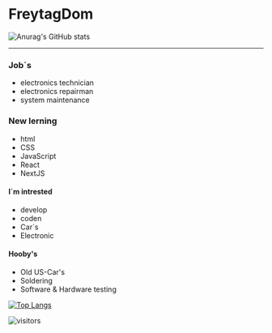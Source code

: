 # FreytagDom
![Anurag's GitHub stats](https://github-readme-stats.vercel.app/api?username=FreytagDom&show_icons=true&theme=tokyonight)





---
### Job´s
- electronics technician
- electronics repairman
- system maintenance

### New lerning
- html
- CSS
- JavaScript
- React
- NextJS

#### I´m intrested 
- develop
- coden
- Car´s
- Electronic

#### Hooby's
- Old US-Car's
- Soldering
- Software & Hardware testing

[![Top Langs](https://github-readme-stats.vercel.app/api/top-langs/?username=FreytagDom&layout=compact)](https://github.com/FreytagDom/github-readme-stats)


![visitors](https://visitor-badge-reloaded.herokuapp.com/badge?page_id=FreytagDom.FreytagDom&color=00cf00)

